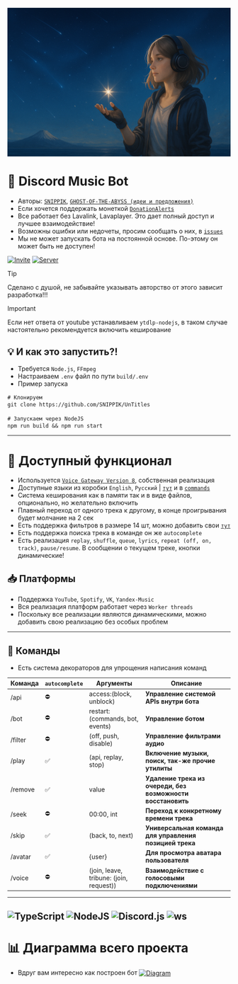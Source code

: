 [<img align="center" alt="Woman" width="" src=".github/images/woman.png" />]()

# 🌟 Discord Music Bot
- Авторы: [`SNIPPIK`](https://github.com/SNIPPIK), [`GHOST-OF-THE-ABYSS (идеи и предложения)`](https://github.com/GHOST-OF-THE-ABYSS)
- Если хочется поддержать монеткой [`DonationAlerts`](https://www.donationalerts.com/r/snippik)
- Все работает без Lavalink, Lavaplayer. Это дает полный доступ и лучшее взаимодействие!
- Возможны ошибки или недочеты, просим сообщать о них, в [`issues`](https://github.com/SNIPPIK/UnTitles/issues)
- Мы не может запускать бота на постоянной основе. По-этому он может быть не доступен!

[![Invite](https://img.shields.io/badge/Add%20the%20bot-%235865F2.svg?style=for-the-badge&logo=discord&logoColor=white)](https://discord.com/oauth2/authorize?client_id=623170593268957214)
[![Server](https://img.shields.io/badge/Support%20Server-%235865F2.svg?style=for-the-badge&logo=discord&logoColor=white)](https://discord.gg/qMf2Sv3)

> [!TIP]
> Сделано с душой, не забывайте указывать авторство от этого зависит разработка!!!

> [!IMPORTANT]
> Если нет ответа от youtube устанавливаем `ytdlp-nodejs`, в таком случае настоятельно рекомендуется включить кеширование


## 💡 И как это запустить?!
- Требуется `Node.js`, `FFmpeg`
- Настраиваем `.env` файл по пути `build/.env`
- Пример запуска
```shell
# Клонируем
git clone https://github.com/SNIPPIK/UnTitles

# Запускаем через NodeJS
npm run build && npm run start
```

---
# 🔩 Доступный функционал
- Используется [`Voice Gateway Version 8`](https://discord.com/developers/docs/topics/voice-connections), собственная реализация
- Доступные языки из коробки `English`, `Русский` | [`тут`](src/services/locale/languages.json) и в [`commands`](src/handlers/commands)
- Система кеширования как в памяти так и в виде файлов, опционально, но желательно включить
- Плавный переход от одного трека к другому, в конце проигрывания будет молчание на 2 сек
- Есть поддержка фильтров в размере 14 шт, можно добавить свои [`тут`](src/services/player/filters.json)
- Есть поддержка поиска трека в команде он же `autocomplete`
- Есть реализация `replay`, `shuffle`, `queue`, `lyrics`, `repeat (off, on, track)`, `pause/resume`. В сообщении о текущем треке, кнопки динамические!
## 📥 Платформы
- Поддержка `YouTube`, `Spotify`, `VK`, `Yandex-Music`
- Вся реализация платформ работает через `Worker threads`
- Поскольку все реализации являются динамическими, можно добавить свою реализацию без особых проблем
---
## 📌 Команды
- Есть система декораторов для упрощения написания команд

| Команда | `autocomplete` | Аргументы                               | Описание                                                    | 
|---------|----------------|-----------------------------------------|-------------------------------------------------------------|
| /api    | ⛔              | access:(block, unblock)                 | **Управление системой APIs внутри бота**                    |
| /bot    | ⛔              | restart:(commands, bot, events)         | **Управление ботом**                                        |
| /filter | ⛔              | (off, push, disable)                    | **Управление фильтрами аудио**                              |
| /play   | ✅              | (api, replay, stop)                     | **Включение музыки, поиск, так-же прочие утилиты**          |
| /remove | ✅              | value                                   | **Удаление трека из очереди, без возможности восстановить** | 
| /seek   | ⛔              | 00:00, int                              | **Переход к конкретному времени трека**                     |
| /skip   | ✅              | (back, to, next)                        | **Универсальная команда для управления позицией трека**     |
| /avatar | ✅              | {user}                                  | **Для просмотра аватара пользователя**                      |
| /voice  | ⛔              | (join, leave, tribune: (join, request)) | **Взаимодействие с голосовыми подключениями**               |
---
![TypeScript](https://img.shields.io/badge/typescript-5.8.3-%23007ACC.svg?style=for-the-badge&logo=typescript&logoColor=white)
![NodeJS](https://img.shields.io/badge/node.js-23.0.0-6DA55F?style=for-the-badge&logo=node.js&logoColor=white)
![Discord.js](https://img.shields.io/badge/discord.js-14.9.3-%23CB3837.svg?style=for-the-badge&logo=npm&logoColor=white)
![ws](https://img.shields.io/badge/ws-8.18.2-%23CB3837.svg?style=for-the-badge&logo=npm&logoColor=white)
---
# 📊 Диаграмма всего проекта
- Вдруг вам интересно как построен бот
[<img align="center" alt="Diagram" width="" src=".github/images/src.png" />]()